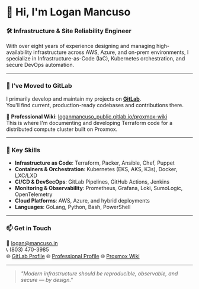 # 👋 Hi, I'm Logan Mancuso

### 🛠️ Infrastructure & Site Reliability Engineer  
With over eight years of experience designing and managing high-availability infrastructure across AWS, Azure, and on-prem environments, I specialize in Infrastructure-as-Code (IaC), Kubernetes orchestration, and secure DevOps automation.

---

### 🚀 I’ve Moved to GitLab

I primarily develop and maintain my projects on **[GitLab](https://gitlab.com/loganmancuso)**.  
You'll find current, production-ready codebases and contributions there.

🔗 **Professional Wiki**: [loganmancuso_public.gitlab.io/proxmox-wiki](https://loganmancuso_public.gitlab.io/proxmox-wiki)  
This is where I'm documenting and developing Terraform code for a distributed compute cluster built on Proxmox.

---

### 🔧 Key Skills
- **Infrastructure as Code**: Terraform, Packer, Ansible, Chef, Puppet  
- **Containers & Orchestration**: Kubernetes (EKS, AKS, K3s), Docker, LXC/LXD  
- **CI/CD & DevSecOps**: GitLab Pipelines, GitHub Actions, Jenkins  
- **Monitoring & Observability**: Prometheus, Grafana, Loki, SumoLogic, OpenTelemetry  
- **Cloud Platforms**: AWS, Azure, and hybrid deployments  
- **Languages**: GoLang, Python, Bash, PowerShell

---

### 📫 Get in Touch  
📧 logan@mancuso.in  
📞 (803) 470-3985  
🌐 [GitLab Profile](https://gitlab.com/loganmancuso) 
🌐 [Professional Profile](https://loganmancuso.gitlab.io) 
🌐 [Proxmox Wiki](https://loganmancuso_public.gitlab.io/proxmox-wiki)

---

> _"Modern infrastructure should be reproducible, observable, and secure — by design."_
